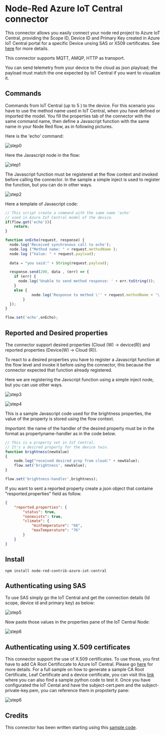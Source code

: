 # Node-Red Azure IoT Central connector 
This connector allows you easily connect your node red project to Azure IoT Central, providing the Scope ID, Device ID and Primary Key created in Azure IoT Central portal for a specific Device unsing SAS or X509 certificates. See [here][1] for more details.

This connector supports MQTT, AMQP, HTTP as transport. 

You can send telemetry from your device to the cloud as json playload; the payload must match the one expected by IoT Central if you want to visualize it.

## Commands

Commands from IoT Central (up to 5 ) to the device. For this scenario you have to use the method name used in IoT Central, when you have defined or imported the model. You fill the properties tab of the connector with the same command name, then define a Javascript function with the same name in your Node Red flow, as in following pictures.

Here is the 'echo' command:

![step0](https://github.com/pietrobr/node-red-contrib-azure-iot-central/blob/master/media/command-0.JPG?raw=true)

Here the Javascript node in the flow:

![step1](https://github.com/pietrobr/node-red-contrib-azure-iot-central/blob/master/media/command-1.JPG?raw=true)

The Javascript function must be registered at the flow context and invoked before calling the connector. In the sample a simple inject is used to register the function, but you can do in other ways. 

![step2](https://github.com/pietrobr/node-red-contrib-azure-iot-central/blob/master/media/command-2.JPG?raw=true)

Here a template of Javascript code:

```javascript
// This script create a command with the same name 'echo' 
// used in Azure IoT Central model of the device.
if(flow.get('echo')){
    return;   
}

function onEcho(request, response) {
  node.log('Received synchronous call to echo');
  node.log ("Method name: " + request.methodName );
  node.log ("Value: " + request.payload);
  
  data = "you said:" + String(request.payload);

  response.send(200, data , (err) => {
    if (err) {
      node.log('Unable to send method response: ' + err.toString());
    }
    else {
            node.log('Response to method \'' + request.methodName + '\' sent successfully... ' + data);
        }
  });
}

flow.set('echo',onEcho);

```

## Reported and Desired properties

The connector support desired properties (Cloud (W) -> device(R)) and reported properties (Device(W) -> Cloud (R)).

To react to a desired properties you have to register a Javascript function at the flow level and invoke it before using the connector, this because the connector expected that function already registered.

Here we are registering the Javscript function using a simple inject node, but you can use other ways.

![step3](https://github.com/pietrobr/node-red-contrib-azure-iot-central/blob/master/media/desired-0.JPG?raw=true)

![step4](https://github.com/pietrobr/node-red-contrib-azure-iot-central/blob/master/media/desired-1.JPG?raw=true)

This is a sample Javascript code used for the brightness properties, the value of the property is stored using the flow context.

*Important*: the name of the handler of the desired property must be in the format as propertyname-handler as in the code below.

```javascript
// This is a property set in IoT Central.
// It's a desired property for the device twin.
function brightness(newValue)
{
    node.log("received desired prop from cloud:" + newValue);
    flow.set('brightness', newValue);
}

flow.set('brightness-handler',brightness);
```

If you want to sent a reported property create a json object that containe "resported.properties" field as follow.

```json
{
    "reported.properties": {
        "status": true,
        "nonexists": true,
        "climate": {
            "minTemperature": "68",
            "maxTemperature": "76"
        }
    }
}
```
## Install

    npm install node-red-contrib-azure-iot-central


## Authenticating using SAS
To use SAS simply go the IoT Central and get the connection details (Id scope, device id and primary key) as below:

![step5](https://github.com/pietrobr/node-red-contrib-azure-iot-central/blob/master/media/auth-sas-0.JPG?raw=true)

Now paste those values in the properties pane of the IoT Central Node:

![step6](https://github.com/pietrobr/node-red-contrib-azure-iot-central/blob/master/media/auth-sas-1.JPG?raw=true)

## Authenticating using X.509 certificates
This connector support the use of X.509 certificates. To use those, you first have to add CA Root Certificcate to Azure IoT Central. Please go [here][3] for more details.
For a full sample on how to generate a sample CA Root Certificate, Leaf Certificate and a device certificate, you can visit this [link][4] where you can also find a sample python code to test it.
Once you have configurated the IoT Cental and have the subject-cert.pem and the subject-private-key.pem, you can reference them in propoterty pane:

![step6](https://github.com/pietrobr/node-red-contrib-azure-iot-central/blob/master/media/auth-sasx509-0.JPG?raw=true)


## Credits

This connector has been written starting using this [sample code][2].

[1]:https://docs.microsoft.com/en-us/azure/iot-central/core/concepts-get-connected#connect-a-single-device
[2]:https://docs.microsoft.com/it-it/azure/iot-central/core/tutorial-connect-device
[3]:https://docs.microsoft.com/en-us/azure/iot-central/core/concepts-get-connected#connect-devices-using-x509-certificates
[4]:https://github.com/Azure/dps-certgen/tree/master/samples/python
